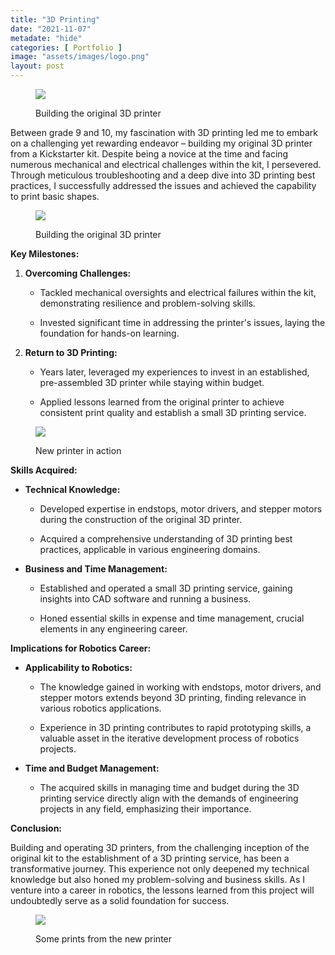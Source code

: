 ```yaml
---
title: "3D Printing"
date: "2021-11-07"
metadate: "hide"
categories: [ Portfolio ]
image: "assets/images/logo.png"
layout: post
---
```


<figure>

![](https://marcmorcos.wordpress.com/wp-content/uploads/2021/11/1.png?w=592)

<figcaption>

Building the original 3D printer

</figcaption>

</figure>

Between grade 9 and 10, my fascination with 3D printing led me to embark on a challenging yet rewarding endeavor – building my original 3D printer from a Kickstarter kit. Despite being a novice at the time and facing numerous mechanical and electrical challenges within the kit, I persevered. Through meticulous troubleshooting and a deep dive into 3D printing best practices, I successfully addressed the issues and achieved the capability to print basic shapes.

<figure>

![](https://marcmorcos.wordpress.com/wp-content/uploads/2024/04/1.jpg?w=1024)

<figcaption>

Building the original 3D printer

</figcaption>

</figure>

**Key Milestones:**

1. **Overcoming Challenges:**
    - Tackled mechanical oversights and electrical failures within the kit, demonstrating resilience and problem-solving skills.
    
    - Invested significant time in addressing the printer's issues, laying the foundation for hands-on learning.

3. **Return to 3D Printing:**
    - Years later, leveraged my experiences to invest in an established, pre-assembled 3D printer while staying within budget.
    
    - Applied lessons learned from the original printer to achieve consistent print quality and establish a small 3D printing service.

<figure>

![](https://marcmorcos.wordpress.com/wp-content/uploads/2024/04/3.jpg?w=677)

<figcaption>

New printer in action

</figcaption>

</figure>

**Skills Acquired:**

- **Technical Knowledge:**
    - Developed expertise in endstops, motor drivers, and stepper motors during the construction of the original 3D printer.
    
    - Acquired a comprehensive understanding of 3D printing best practices, applicable in various engineering domains.

- **Business and Time Management:**
    - Established and operated a small 3D printing service, gaining insights into CAD software and running a business.
    
    - Honed essential skills in expense and time management, crucial elements in any engineering career.

**Implications for Robotics Career:**

- **Applicability to Robotics:**
    - The knowledge gained in working with endstops, motor drivers, and stepper motors extends beyond 3D printing, finding relevance in various robotics applications.
    
    - Experience in 3D printing contributes to rapid prototyping skills, a valuable asset in the iterative development process of robotics projects.

- **Time and Budget Management:**
    - The acquired skills in managing time and budget during the 3D printing service directly align with the demands of engineering projects in any field, emphasizing their importance.

**Conclusion:**

Building and operating 3D printers, from the challenging inception of the original kit to the establishment of a 3D printing service, has been a transformative journey. This experience not only deepened my technical knowledge but also honed my problem-solving and business skills. As I venture into a career in robotics, the lessons learned from this project will undoubtedly serve as a solid foundation for success.

<figure>

![](https://marcmorcos.wordpress.com/wp-content/uploads/2024/04/4.jpg?w=1024)

<figcaption>

Some prints from the new printer

</figcaption>

</figure>

